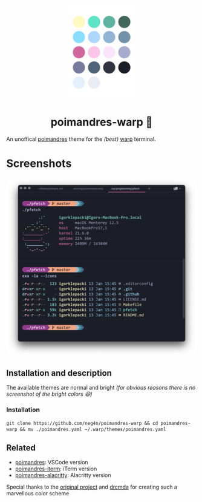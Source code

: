 <p align="center">
  <img src=".github/dots.png" width="200" />
  <h1 align="center">poimandres-warp 🎨</h1>
</p>

An unoffical [poimandres][poimandres] theme for the _(best)_ [warp][warp] terminal.

# Screenshots

<img align="center" src=".github/screenshot-pfetch.png"/>

## Installation and description

The available themes are normal and bright _(for obvious reasons there is no screenshot of the bright colors :smile:)_

### Installation

```
git clone https://github.com/neg4n/poimandres-warp && cd poimandres-warp && mv ./poimandres.yaml ~/.warp/themes/poimandres.yaml
```

## Related

- [poimandres][poimandres]: VSCode version
- [poimandres-iterm][poimandres-iterm]: iTerm version
- [poimandres-alacritty][poimandres-alacritty]: Alacritty version

Special thanks to the [original project][poimandres] and [drcmda](https://github.com/drcmda)
 for creating such a marvellous color scheme 

[poimandres]: https://github.com/drcmda/poimandres-theme
[poimandres-iterm]: https://github.com/alii/poimandres-iterm/
[poimandres-alacritty]: https://github.com/z0al/poimandres-alacritty
[warp]: https://www.warp.dev
